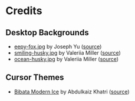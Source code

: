 # Credits

## Desktop Backgrounds

- [eepy-fox.jpg](../files/system/usr/share/backgrounds/pup-os/eepy-fox.jpg) by Joseph Yu ([source](https://www.pexels.com/photo/close-up-photo-of-sleeping-fox-2121799/))
- [smiling-husky.jpg](../files/system/usr/share/backgrounds/pup-os/smiling-husky.jpg) by Valeriia Miller ([source](https://www.pexels.com/photo/funny-siberian-husky-dog-smiling-with-his-eyes-closed-17851004/))
- [ocean-husky.jpg](../files/system/usr/share/backgrounds/pup-os/ocean-husky.jpg) by Valeriia Miller ([source](https://www.pexels.com/photo/beautiful-siberian-husky-dog-standing-on-a-pier-with-ocean-in-the-background-17851003/))

## Cursor Themes

- [Bibata Modern Ice](../files/assets/Bibata-Modern-Ice.tar.xz) by Abdulkaiz Khatri ([source](https://github.com/ful1e5/Bibata_Cursor))
